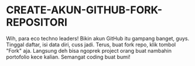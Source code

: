 # CREATE-AKUN-GITHUB-FORK-REPOSITORI
Wih, para eco techno leaders! Bikin akun GitHub itu gampang banget, guys. Tinggal daftar, isi data diri, cuss jadi. Terus, buat fork repo, klik tombol "Fork" aja. Langsung deh bisa ngoprek project orang buat nambahin portofolio kece kalian. Semangat coding buat bumi!
